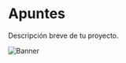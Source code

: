 # Apuntes

Descripción breve de tu proyecto.

![Banner](https://media.giphy.com/media/fZDKtKwvfE6qnMVQoZ/giphy.gif)

